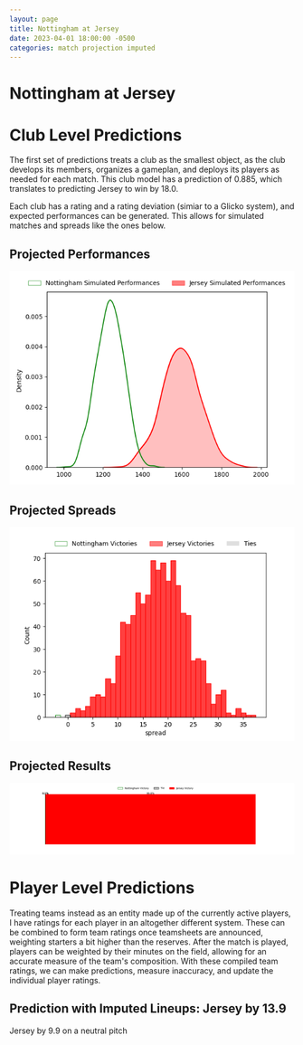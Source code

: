 ```yaml
---  
layout: page  
title: Nottingham at Jersey  
date: 2023-04-01 18:00:00 -0500  
categories: match projection imputed  
---
```

# Nottingham at Jersey

# Club Level Predictions


The first set of predictions treats a club as the smallest object, as the club develops its members, organizes a gameplan, and deploys its players as needed for each match. This club model has a prediction of 0.885, which translates to predicting Jersey to win by 18.0.

Each club has a rating and a rating deviation (simiar to a Glicko system), and expected performances can be generated. This allows for simulated matches and spreads like the ones below.
## Projected Performances


![Projected Performances](plots/performances_2023-04-01-Jersey-Nottingham.png)
## Projected Spreads


![Projected Spreads](plots/spreads_2023-04-01-Jersey-Nottingham.png)
## Projected Results


![Projected Results](plots/resultbar_2023-04-01-Jersey-Nottingham.png)
# Player Level Predictions


Treating teams instead as an entity made up of the currently active players, I have ratings for each player in an altogether different system. These can be combined to form team ratings once teamsheets are announced, weighting starters a bit higher than the reserves. After the match is played, players can be weighted by their minutes on the field, allowing for an accurate measure of the team's composition. With these compiled team ratings, we can make predictions, measure inaccuracy, and update the individual player ratings.
## Prediction with Imputed Lineups: Jersey by 13.9


Jersey by 9.9 on a neutral pitch

